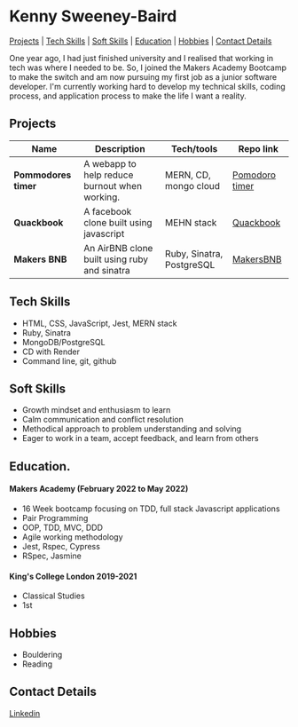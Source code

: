 <h1> Kenny Sweeney-Baird </h1>

[Projects](#projects) | [Tech Skills](#techskills) | [Soft Skills](#soft-skills) | [Education](#education) | [Hobbies](#hobbies) | [Contact Details](#contact)


One year ago, I had just finished university and I realised that working in tech was where I needed to be. So, I joined the Makers Academy Bootcamp to make the switch and am now pursuing my first job as a junior software developer. I'm currently working hard to develop my technical skills, coding process, and application process to make the life I want a reality.

## <h2 id="projects">Projects</h2>

| Name                         | Description       | Tech/tools        | Repo link |
| ---------------------------- | ----------------- | ----------------- |------------ |
| **Pommodores timer**         | A webapp to help reduce burnout when working. | MERN, CD, mongo cloud  | [Pomodoro timer](https://github.com/KennySB1/pommodores-timer) |
| **Quackbook** | A facebook clone built using javascript | MEHN stack              | [Quackbook](https://github.com/KennySB1/acebook-quack-overflow) |
|**Makers BNB** | An AirBNB clone built using ruby and sinatra | Ruby, Sinatra, PostgreSQL | [MakersBNB](https://github.com/KennySB1/MakersBnB)
<!-- 
## Work Experience

**Company Name** (start-date to end-date)  
_Your job title_

- Any experience, including roles and responsibilities and results achived in bullet point format.

**Company Name** (start-date to end-date)  
_Your job title_

- Any experience relevent to software development
-->
## <h2 id="techskills"> Tech Skills </h2>
* HTML, CSS, JavaScript, Jest, MERN stack
* Ruby, Sinatra
* MongoDB/PostgreSQL
* CD with Render
* Command line, git, github

## <h2 id="softskills">Soft Skills</h2>
* Growth mindset and enthusiasm to learn
* Calm communication and conflict resolution
* Methodical approach to problem understanding and solving
* Eager to work in a team, accept feedback, and learn from others


## <h2 id="education"> Education. </h2>

#### Makers Academy (February 2022 to May 2022)
- 16 Week bootcamp focusing on TDD, full stack Javascript applications
- Pair Programming
- OOP, TDD, MVC, DDD
- Agile working methodology
- Jest, Rspec, Cypress
- RSpec, Jasmine

#### King's College London 2019-2021

- Classical Studies 
- 1st

<!-- 

#### Any other qualifications

That in some arguable way make you a better software developer or well-rounded person
-->
##  <h2 id="hobbies">Hobbies </h2>
* Bouldering
* Reading

## <h2 id="contact">Contact Details </h2>
[Linkedin](https://www.linkedin.com/in/kenny-sweeney-baird-619292200/)

